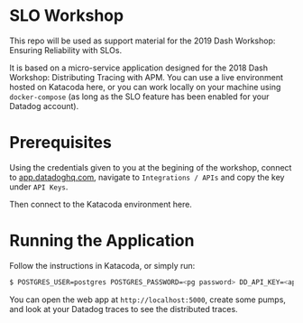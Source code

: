 # SLO Workshop

This repo will be used as support material for the 2019 Dash Workshop: Ensuring Reliability with SLOs.

It is based on a micro-service application designed for the 2018 Dash Workshop: Distributing Tracing with APM. You can use a live environment hosted on Katacoda here, or you can work locally on your machine using `docker-compose` (as long as the SLO feature has been enabled for your Datadog account).

# Prerequisites

Using the credentials given to you at the begining of the workshop, connect to [app.datadoghq.com](app.datadoghq.com), navigate to `Integrations / APIs` and copy the key under `API Keys`.

Then connect to the Katacoda environment here.

# Running the Application

Follow the instructions in Katacoda, or simply run:

```bash
$ POSTGRES_USER=postgres POSTGRES_PASSWORD=<pg password> DD_API_KEY=<api key> docker-compose up
```

You can open the web app at `http://localhost:5000`, create some pumps, and look at your Datadog traces to see the distributed traces.
